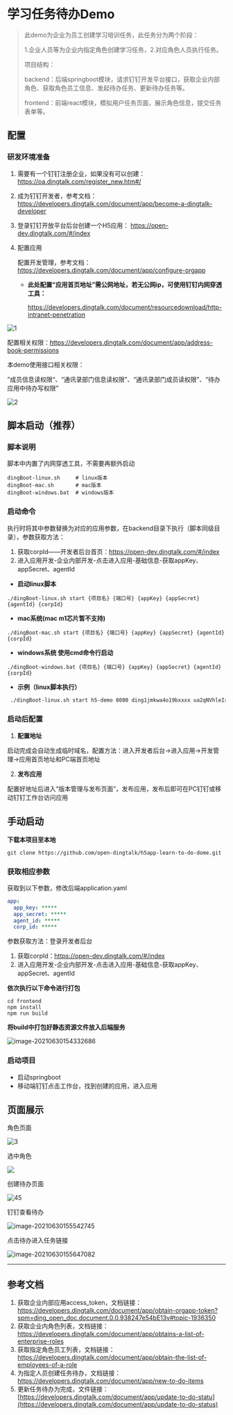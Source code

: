 # 学习任务待办Demo

> 此demo为企业为员工创建学习培训任务，此任务分为两个阶段：
>
> 1.企业人员等为企业内指定角色创建学习任务，2.对应角色人员执行任务。
>
> 项目结构：
>
> backend：后端springboot模块，请求钉钉开发平台接口，获取企业内部角色、获取角色员工信息、发起待办任务、更新待办任务等。
>
> frontend：前端react模块，模拟用户任务页面，展示角色信息，提交任务表单等。



## 配置
### 研发环境准备

1. 需要有一个钉钉注册企业，如果没有可以创建：https://oa.dingtalk.com/register_new.htm#/

2. 成为钉钉开发者，参考文档：https://developers.dingtalk.com/document/app/become-a-dingtalk-developer

3. 登录钉钉开放平台后台创建一个H5应用： https://open-dev.dingtalk.com/#/index

4. 配置应用

   
   配置开发管理，参考文档：https://developers.dingtalk.com/document/app/configure-orgapp

   - **此处配置“应用首页地址”需公网地址，若无公网ip，可使用钉钉内网穿透工具：**

     https://developers.dingtalk.com/document/resourcedownload/http-intranet-penetration
     

![1](https://img.alicdn.com/imgextra/i4/O1CN01nIr7vn1YJuMMtMuqs_!!6000000003039-2-tps-1135-551.png)

配置相关权限：https://developers.dingtalk.com/document/app/address-book-permissions

本demo使用接口相关权限：

​	”成员信息读权限“、“通讯录部门信息读权限”、“通讯录部门成员读权限”、“待办应用中待办写权限”

![2](https://img.alicdn.com/imgextra/i3/O1CN016WCr6428wDdBhkWi6_!!6000000007996-2-tps-1358-571.png)

## 脚本启动（推荐）

### 脚本说明

脚本中内置了内网穿透工具，不需要再额外启动

```shell
dingBoot-linux.sh     # linux版本
dingBoot-mac.sh       # mac版本
dingBoot-windows.bat  # windows版本
```

### 启动命令

执行时将其中参数替换为对应的应用参数，在backend目录下执行（脚本同级目录），参数获取方法：

1. 获取corpId——开发者后台首页：https://open-dev.dingtalk.com/#/index
2. 进入应用开发-企业内部开发-点击进入应用-基础信息-获取appKey、appSecret、agentId

- **启动linux脚本**

```shell
./dingBoot-linux.sh start {项目名} {端口号} {appKey} {appSecret} {agentId} {corpId}
```
- **mac系统(mac m1芯片暂不支持)**

```shell
./dingBoot-mac.sh start {项目名} {端口号} {appKey} {appSecret} {agentId} {corpId}
```
- **windows系统 使用cmd命令行启动**

```shell
./dingBoot-windows.bat {项目名} {端口号} {appKey} {appSecret} {agentId} {corpId}
```

- **示例（linux脚本执行）**

```sh
 ./dingBoot-linux.sh start h5-demo 8080 ding1jmkwa4o19bxxxx ua2qNVhleIx14ld6xgoZqtg84EE94sbizRvCimfXrIqYCeyj7b8QvqYxxx 122549400 ding9f50b15bccd1000
```

### 启动后配置

1. **配置地址**

启动完成会自动生成临时域名，配置方法：进入开发者后台->进入应用->开发管理->应用首页地址和PC端首页地址

2. **发布应用**

配置好地址后进入“版本管理与发布页面”，发布应用，发布后即可在PC钉钉或移动钉钉工作台访问应用

## 手动启动

**下载本项目至本地**

```shell
git clone https://github.com/open-dingtalk/h5app-learn-to-do-dome.git
```

### 获取相应参数

获取到以下参数，修改后端application.yaml

```yaml
app:
  app_key: *****
  app_secret: *****
  agent_id: *****
  corp_id: *****
```

参数获取方法：登录开发者后台

1. 获取corpId：https://open-dev.dingtalk.com/#/index
2. 进入应用开发-企业内部开发-点击进入应用-基础信息-获取appKey、appSecret、agentId

**依次执行以下命令进行打包**

```shell
cd frontend
npm install
npm run build
```

**将build中打包好静态资源文件放入后端服务**

![image-20210630154332686](https://img.alicdn.com/imgextra/i2/O1CN01QLp1Qw1TCVrPddfjZ_!!6000000002346-2-tps-322-521.png)



### 启动项目

- 启动springboot
- 移动端钉钉点击工作台，找到创建的应用，进入应用



## 页面展示

角色页面

![3](https://img.alicdn.com/imgextra/i1/O1CN01f1eza91izifxWDNMz_!!6000000004484-2-tps-444-584.png)

选中角色

![](https://img.alicdn.com/imgextra/i4/O1CN01Bu7GRJ1l6hwwJmxkL_!!6000000004770-2-tps-440-303.png)

创建待办页面

![45](https://img.alicdn.com/imgextra/i1/O1CN01OYUcJA1gN84UepvDG_!!6000000004129-2-tps-446-757.png)

钉钉查看待办

![image-20210630155542745](https://img.alicdn.com/imgextra/i2/O1CN01NhdXw11kSP4LxhkfL_!!6000000004682-2-tps-325-154.png)

点击待办进入任务链接

![image-20210630155647082](https://img.alicdn.com/imgextra/i4/O1CN01Ei2ivC24IavPbgfGY_!!6000000007368-2-tps-444-422.png)

---

## **参考文档**

1. 获取企业内部应用access_token，文档链接：https://developers.dingtalk.com/document/app/obtain-orgapp-token?spm=ding_open_doc.document.0.0.938247e54bE13v#topic-1936350
2. 获取企业内角色列表，文档链接：https://developers.dingtalk.com/document/app/obtains-a-list-of-enterprise-roles
3. 获取指定角色员工列表，文档链接：https://developers.dingtalk.com/document/app/obtain-the-list-of-employees-of-a-role
4. 为指定人员创建任务待办，文档链接：https://developers.dingtalk.com/document/app/new-to-do-items
5. 更新任务待办为完成，文件链接：[https://developers.dingtalk.com/document/app/update-to-do-statu](https://developers.dingtalk.com/document/app/update-to-do-status)
